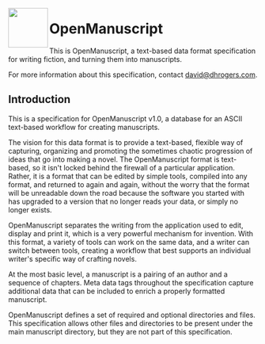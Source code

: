 
<img src="https://github.com/moonimal/openmanuscript/blob/master/img/logo.png"
width="80" align="left">

# OpenManuscript

This is OpenManuscript, a text-based data format specification for writing
fiction, and turning them into manuscripts.

For more information about this specification, contact david@dhrogers.com.

## Introduction

This is a specification for OpenManuscript v1.0, a database for an ASCII text-based workflow for creating manuscripts. 

The vision for this data format is to provide a text-based, flexible way of
capturing, organizing and promoting the sometimes chaotic progression of ideas
that go into making a novel. The OpenManuscript format is text-based, so it
isn't locked behind the firewall of a particular application. Rather, it is
a format that can be edited by simple tools, compiled into any format, and
returned to again and again, without the worry that the format will be
unreadable down the road because the software you started with has upgraded to 
a version that no longer reads your data, or simply no longer exists.

OpenManuscript separates the writing from the application used to edit, display
and print it, which is a very powerful
mechanism for invention. With this format, a variety of tools can work on the
same data, and a writer can switch between tools, creating a workflow that best
supports an individual writer's specific way of crafting novels. 

At the most basic level, a manuscript is a pairing of an author and a sequence
of chapters. Meta data tags throughout the specification capture additional data
that can be included to enrich a properly formatted manuscript.

OpenManuscript defines a set of required and optional directories and files. This specification allows other files and directories to be present under the main manuscript directory, but they are not part of this  specification. 




